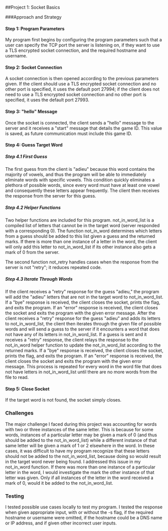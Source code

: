 ##Project 1: Socket Basics

###Approach and Strategy
#### Step 1: Program Parameters
My program first begins by configuring the program parameters such that a user can specify the TCP port the server is listening on, if they want to use a TLS encrypted socket connection, and the required hostname and username.

#### Step 2: Socket Connection 
A socket connection is then opened according to the previous parameters given. If the client should use a TLS encrypted socket connection and no other port is specified, it uses the default port 27994; if the client does not need to use a TLS encrypted socket connection and no other port is specified, it uses the default port 27993.

#### Step 3: "hello" Message
Once the socket is connected, the client sends a "hello" message to the server and it receives a "start" message that details the game ID. This value is saved, as future communication must include this game ID.

#### Step 4: Guess Target Word 
##### Step 4.1 First Guess
The first guess from the client is "adieu" because this word contains the majority of vowels, and thus the program will be able to immediately eliminate words with specific vowels. This condition quickly eliminates a plethora of possible words, since every word must have at least one vowel and consequently these letters appear frequently. The client then receives the response from the server for this guess.
##### Step 4.2 Helper Functions
Two helper functions are included for this program. not_in_word_list is a compiled list of letters that cannot be in the target word (server responded with a corresponding 0). The function not_in_word determines which letters from a guess should be added to this list given a guess and the returned marks. If there is more than one instance of a letter in the word, the client will only add this letter to not_in_word_list if its other instance also gets a mark of 0 from the server.

The second function not_retry handles cases when the response from the server is not "retry"; it reduces repeated code.
##### Step 4.3 Iterate Through Words
If the client receives a "retry" response for the guess "adieu," the program will add the "adieu" letters that are not in the target word to not_in_word_list. If a "bye" response is received, the client closes the socket, prints the flag, and exits the program. If an "error" response is received, the client closes the socket and exits the program with the given error message.
After the client receives a "retry" response for the guess "adieu" and adds its letters to not_in_word_list, the client then iterates through the given file of possible words and will send a guess to the server if it encounters a word that does not have any of its letters in not_in_word_list. If a guess is sent and it receives a "retry" response, the client relays the response to the not_in_word helper function to update the not_in_word_list according to the returned marks. If a "bye" response is received, the client closes the socket, prints the flag, and exits the program. If an "error" response is received, the client closes the socket and exits the program with the given error message. 
This process is repeated for every word in the word file that does not have letters in not_in_word_list until there are no more words from the file to read.
#### Step 5: Close Socket
If the target word is not found, the socket simply closes.


### Challenges
The major challenge I faced during this project was accounting for words with two or three instances of the same letter. This is because for some words, instances of a particular letter may be given a mark of 0 (and thus should be added to the not_in_word_list) while a different instance of that same letter will be given a mark of 1 or 2 elsewhere in the word. In these cases, it was difficult to have my program recognize that these letters should not be added to the not_in_word_list, because doing so would result in the target word never being found. 
I addressed this issue in my not_in_word function. If there was more than one instance of a particular letter in the word, I would investigate the mark the other instance of that letter was given. Only if all instances of the letter in the word received a mark of 0, would it be added to the not_in_word_list.


### Testing
I tested possible use cases locally to test my program. I tested the response when given appropriate input, with or without the -s flag, if the required hostname or username were omitted, if the hostname could be a DNS name or IP address, and if given other incorrect user inputs. 
